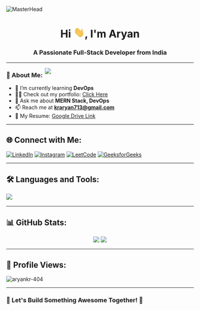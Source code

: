 ![MasterHead](https://res.cloudinary.com/superfolio/image/upload/v1620689979/68747470733a2f2f692e70696e696d672e636f6d2f6f726967696e616c732f63362f33332f63322f63363333633230656465383266306530636564376435373064626533613166332e676966_yjuh2s.gif)

<h1 align="center">Hi <img src="https://raw.githubusercontent.com/ABSphreak/ABSphreak/master/gifs/Hi.gif" width="30px">, I'm Aryan</h1>
<h3 align="center">A Passionate Full-Stack Developer from India</h3>

---

<img align="right" width="400" src="https://camo.githubusercontent.com/2366b34bb903c09617990fb5fff4622f3e941349e846ddb7e73df872a9d21233/68747470733a2f2f63646e2e6472696262626c652e636f6d2f75736572732f3733303730332f73637265656e73686f74732f363538313234332f6176656e746f2e676966">

### 🚀 About Me:
- 🌱 I’m currently learning **DevOps**
- 👨‍💻 Check out my portfolio: [Click Here](https://portfolio-eight-delta-77.vercel.app/)
- 💬 Ask me about **MERN Stack, DevOps**
- 📫 Reach me at **kraryan713@gmail.com**
- 📄 My Resume: [Google Drive Link](https://drive.google.com/drive/folders/1Q2hVU-1J5_oLKvYYPaBIzYVGJT19xZwU?usp=drive_link)

---

## 🌐 Connect with Me:
<p align="left">
<a href="https://linkedin.com/in/aryan-kumar101" target="_blank"><img src="https://img.shields.io/badge/LinkedIn-%230077B5.svg?&style=for-the-badge&logo=linkedin&logoColor=white" alt="LinkedIn" /></a>
<a href="https://instagram.com/ar.yan_kr" target="_blank"><img src="https://img.shields.io/badge/Instagram-E4405F?style=for-the-badge&logo=instagram&logoColor=white" alt="Instagram" /></a>
<a href="https://www.leetcode.com/aryan_101" target="_blank"><img src="https://img.shields.io/badge/LeetCode-%23FFA116.svg?style=for-the-badge&logo=leetcode&logoColor=black" alt="LeetCode" /></a>
<a href="https://auth.geeksforgeeks.org/user/aryan_404" target="_blank"><img src="https://img.shields.io/badge/GeeksforGeeks-0F9D58?style=for-the-badge&logo=GeeksforGeeks&logoColor=white" alt="GeeksforGeeks" /></a>
</p>

---

## 🛠️ Languages and Tools:
<p align="left">
<img src="https://skillicons.dev/icons?i=cpp,python,js,html,css,bootstrap,figma,tailwind,react,redux,nodejs,npm,express,postman,mongodb,mysql,git,github,aws,docker,kubernetes,linux,vscode,webstorm" />
</p>

---

## 📊 GitHub Stats:
<p align="center">
  <img src="https://github-readme-stats.vercel.app/api/top-langs/?username=aryankr-404&layout=compact&theme=radical&hide_border=true&card_width=400&height=200" />
  <img src="https://github-readme-streak-stats.herokuapp.com/?user=aryankr-404&theme=radical&hide_border=true&height=200" />
</p>

---

## 👀 Profile Views:
<p>
  <img src="https://komarev.com/ghpvc/?username=aryankr-404&label=Profile%20views&color=0e75b6&style=flat-square" alt="aryankr-404" width="250" />
</p>

---

### 🚀 Let's Build Something Awesome Together! 🚀
